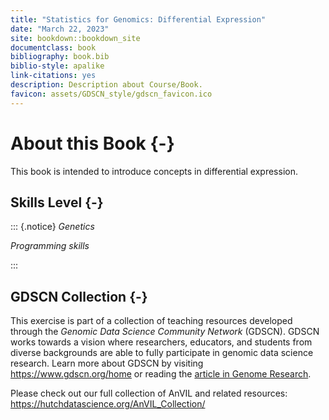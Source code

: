 ```yaml
---
title: "Statistics for Genomics: Differential Expression"
date: "March 22, 2023"
site: bookdown::bookdown_site
documentclass: book
bibliography: book.bib
biblio-style: apalike
link-citations: yes
description: Description about Course/Book.
favicon: assets/GDSCN_style/gdscn_favicon.ico
---
```



# About this Book {-}

This book is intended to introduce concepts in differential expression.

## Skills Level {-} 

::: {.notice}
_Genetics_
<!-- **Intermediate**: some genetics knowledge needed -->

_Programming skills_
<!-- **Beginner**: some programming experience helpful -->
:::

## GDSCN Collection {-}

This exercise is part of a collection of teaching resources developed through the *Genomic Data Science Community Network* (GDSCN). GDSCN works towards a vision where researchers, educators, and students from diverse backgrounds are able to fully participate in genomic data science research.  Learn more about GDSCN by visiting https://www.gdscn.org/home or reading the [article in Genome Research](https://doi.org/10.1101/gr.276496.121).

Please check out our full collection of AnVIL and related resources: https://hutchdatascience.org/AnVIL_Collection/
